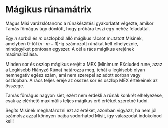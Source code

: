 # Mágikus rúnamátrix

Mágus Misi varázslótanonc a rúnakészítési gyakorlatát végezte, amikor
Tamás főmágus úgy döntött, hogy próbára teszi egy nehéz feladattal.

Egy $n$ sorból és $m$ oszlopból álló mágikus rácsot mutatott Misinek,
amelyben $0$-tól $(n \cdot m-1)$-ig számozott rúnákat kell elhelyeznie,
mindegyiket pontosan egyszer. A cél a rács mágikus erejének maximalizálása.

Minden sor és oszlop mágikus erejét a MEX (Minimum EXcluded rune, azaz a Legkisebb Hiányzó Rúna) határozza meg, tehát a legkisebb olyan nemnegatív egész szám, ami nem szerepel az adott sorban vagy oszlopban. A rács teljes ereje az összes sor és oszlop MEX értékeinek az összege.

Tamás főmágus nagyon siet, ezért nem érdekli a rúnák konkrét elhelyezése, csak az elérhető maximális teljes mágikus erő értékét szeretné tudni.

Segíts Misinek meghatározni ezt az értéket, azonban vigyázz, ha nem jól számolsz azzal könnyen bajba sodorhatod Misit, így válaszodat indokolnod kell!
